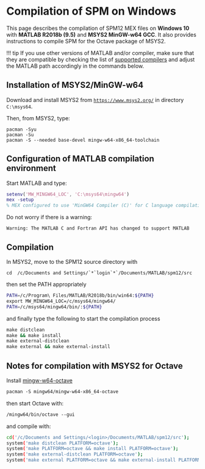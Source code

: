 # Compilation of SPM on Windows

This page describes the compilation of SPM12 MEX files on **Windows 10**
with **MATLAB R2018b (9.5)** and **MSYS2 MinGW-w64 GCC**. It also provides instructions to compile SPM for the Octave package of MSYS2.

!!! tip
    If you use other versions of MATLAB and/or compiler, make sure that they are compatible by checking the list of [supported compilers](https://www.mathworks.com/support/requirements/previous-releases.html) and adjust the MATLAB path accordingly in the commands below.

## Installation of MSYS2/MinGW-w64

Download and install MSYS2 from [`https://www.msys2.org/`](https://www.msys2.org/) in directory `C:\msys64`.

Then, from MSYS2, type:

```
pacman -Syu
pacman -Su  
pacman -S --needed base-devel mingw-w64-x86_64-toolchain
```

## Configuration of MATLAB compilation environment

Start MATLAB and type:

```matlab
setenv('MW_MINGW64_LOC', 'C:\msys64\mingw64')
mex -setup
% MEX configured to use 'MinGW64 Compiler (C)' for C language compilation.
```

Do not worry if there is a warning:

```
Warning: The MATLAB C and Fortran API has changed to support MATLAB
```

## Compilation

In MSYS2, move to the SPM12 source directory with

```
cd  /c/Documents and Settings/`*`login`*`/Documents/MATLAB/spm12/src
```

then set the PATH appropriately

```bash
PATH=/c/Program\ Files/MATLAB/R2018b/bin/win64:${PATH} 
export MW_MINGW64_LOC=/c/msys64/mingw64/
PATH=/c/msys64/mingw64/bin/:${PATH}
```

and finally type the following to start the compilation process

```bash
make distclean
make && make install
make external-distclean
make external && make external-install
```

## Notes for compilation with MSYS2 for Octave

Install
[mingw-w64-octave](https://packages.msys2.org/base/mingw-w64-octave)

```bash
pacman -S mingw64/mingw-w64-x86_64-octave
```

then start Octave with:

```bash
/mingw64/bin/octave --gui
```

and compile with:

```bash
cd('/c/Documents and Settings/<login>/Documents/MATLAB/spm12/src');
system('make distclean PLATFORM=octave');
system('make PLATFORM=octave && make install PLATFORM=octave');
system('make external-distclean PLATFORM=octave');
system('make external PLATFORM=octave && make external-install PLATFORM=octave');
```
